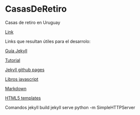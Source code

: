 # CasasDeRetiro
Casas de retiro en Uruguay

[Link](martindafonte.github.io/CasasDeRetiro/)

Links que resultan útiles para el desarrolo:

[Guía Jekyll](https://jekyllrb.com/docs/posts/)

[Tutorial](http://blog.revolunet.com/blog/2015/07/15/beautiful-static-website-in-minutes-with-github/)

[Jekyll github pages](http://jekyllrb.com/docs/github-pages/#project-page-url-structure)

[Libros javascript](http://jsbooks.revolunet.com/)

[Markdown](https://en.support.wordpress.com/markdown-quick-reference/)

[HTML5 templates](https://html5up.net/)




Comandos
jekyll build
jekyll serve
python -m SimpleHTTPServer
